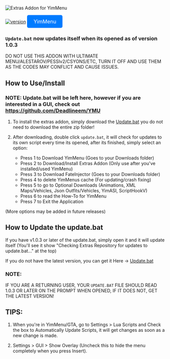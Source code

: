 ![Extras Addon for YimMenu](http://extrasaddon.us.to/img/extras-header-2.png)

[![version](https://img.shields.io/badge/version-1.1.0-green.svg)](http://extrasaddon.us.to/) <a href="https://github.com/YimMenu/YimMenu" style="display: inline-block; padding: 10px 20px; font-size: 16px; color: white; background-color: #007BFF; border-radius: 5px; text-align: center; text-decoration: none;">YimMenu</a>


### `Update.bat` now updates itself when its opened as of version 1.0.3

DO NOT USE THIS ADDON WITH ULTIMATE MENU/ALESTAROV/PESSIv2/CSYONS/ETC, TURN IT OFF AND USE THEM AS THE CODES MAY CONFLICT AND CAUSE ISSUES.

## How to Use/Install

### NOTE: Update.bat will be left here, however if you are interested in a GUI, check out https://github.com/Deadlineem/YMU

1. To install the extras addon, simply download the [Update.bat](https://github.com/Deadlineem/Extras-Addon-for-YimMenu/blob/main/update.bat) you do not need to download the entire zip folder!

2. After downloading, double click `update.bat`, it will check for updates to its own script every time its opened, after its finished, simply select an option:
   - Press 1 to Download YimMenu (Goes to your Downloads folder)
   - Press 2 to Download/Install Extras Addon (Only use after you've installed/used YimMenu)
   - Press 3 to Download FateInjector (Goes to your Downloads folder)
   - Press 4 to delete YimMenus cache (For updating/crash fixing)
   - Press 5 to go to Optional Downloads (Animations, XML Maps/Vehicles, Json Outfits/Vehicles, YimASI, ScriptHookV)
   - Press 6 to read the How-To for YimMenu
   - Press 7 to Exit the Application

(More options may be added in future releases)
## How to Update the update.bat

If you have v1.0.3 or later of the update.bat, simply open it and it will update itself (You'll see it show "Checking Extras Repository for updates to update.bat..." at the top)

If you do not have the latest version, you can get it Here -> [Update.bat](https://github.com/Deadlineem/Extras-Addon-for-YimMenu/blob/main/update.bat)

### NOTE:

IF YOU ARE A RETURNING USER, YOUR `UPDATE.BAT` FILE SHOULD READ 1.0.3 OR LATER ON THE PROMPT WHEN OPENED, IF IT DOES NOT, GET THE LATEST VERSION!

## TIPS:

1. When you're in YimMenu/GTA, go to Settings > Lua Scripts and Check the box to Automatically Update Scripts, it will get changes as soon as a new change is made.

2. Settings > GUI > Show Overlay (Uncheck this to hide the menu completely when you press Insert).
